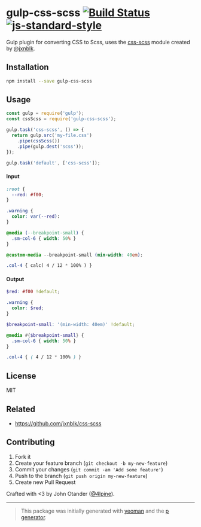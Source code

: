 # gulp-css-scss [![Build Status](https://secure.travis-ci.org/johnotander/gulp-css-scss.png?branch=master)](https://travis-ci.org/johnotander/gulp-css-scss) [![js-standard-style](https://img.shields.io/badge/code%20style-standard-brightgreen.svg?style=flat)](https://github.com/feross/standard)

Gulp plugin for converting CSS to Scss, uses the [css-scss](https://github.com/jxnblk/css-scss) module created by [@jxnblk](https://twitter.com/jxnblk).

## Installation

```bash
npm install --save gulp-css-scss
```

## Usage

```javascript
const gulp = require('gulp');
const cssScss = require('gulp-css-scss');

gulp.task('css-scss', () => {
  return gulp.src('my-file.css')
    .pipe(cssScss())
    .pipe(gulp.dest('scss'));
});

gulp.task('default', ['css-scss']);
```

#### Input

```css
:root {
  --red: #f00;
}

.warning {
  color: var(--red):
}

@media (--breakpoint-small) {
  .sm-col-6 { width: 50% }
}

@custom-media --breakpoint-small (min-width: 40em);

.col-4 { calc( 4 / 12 * 100% ) }
```

#### Output

```scss
$red: #f00 !default;

.warning {
  color: $red;
}

$breakpoint-small: '(min-width: 40em)' !default;

@media #{$breakpoint-small} {
  .sm-col-6 { width: 50% }
}

.col-4 { ( 4 / 12 * 100% ) }
```

## License

MIT

## Related

* <https://github.com/jxnblk/css-scss>

## Contributing

1. Fork it
2. Create your feature branch (`git checkout -b my-new-feature`)
3. Commit your changes (`git commit -am 'Add some feature'`)
4. Push to the branch (`git push origin my-new-feature`)
5. Create new Pull Request

Crafted with <3 by John Otander ([@4lpine](https://twitter.com/4lpine)).

***

> This package was initially generated with [yeoman](http://yeoman.io) and the [p generator](https://github.com/johnotander/generator-p.git).
